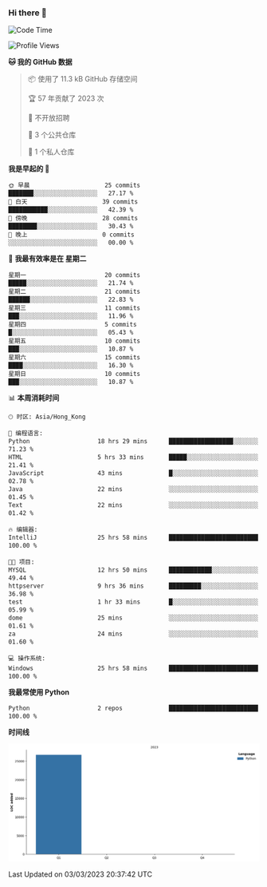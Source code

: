 ### Hi there 👋

<!--
**Mrzqd/Mrzqd** is a ✨ _special_ ✨ repository because its `README.md` (this file) appears on your GitHub profile.

Here are some ideas to get you started:

- 🔭 I’m currently working on ...
- 🌱 I’m currently learning ...
- 👯 I’m looking to collaborate on ...
- 🤔 I’m looking for help with ...
- 💬 Ask me about ...
- 📫 How to reach me: ...
- 😄 Pronouns: ...
- ⚡ Fun fact: ...
-->
<!--START_SECTION:waka-->
![Code Time](http://img.shields.io/badge/Code%20Time-35%20hrs%2029%20mins-blue)

![Profile Views](http://img.shields.io/badge/%E4%B8%AA%E4%BA%BA%E8%B5%84%E6%96%99%E8%A7%82%E7%9C%8B%E6%AC%A1%E6%95%B0-25-blue)

**🐱 我的 GitHub 数据** 

> 📦  使用了 11.3 kB GitHub 存储空间 
 > 
> 🏆 57 年贡献了 2023 次
 > 
> 🚫 不开放招聘
 > 
> 📜 3 个公共仓库 
 > 
> 🔑 1 个私人仓库 
 > 
**我是早起的 🐤** 

```text
🌞 早晨                     25 commits          ███████░░░░░░░░░░░░░░░░░░   27.17 % 
🌆 白天                     39 commits          ███████████░░░░░░░░░░░░░░   42.39 % 
🌃 傍晚                     28 commits          ████████░░░░░░░░░░░░░░░░░   30.43 % 
🌙 晚上                     0 commits           ░░░░░░░░░░░░░░░░░░░░░░░░░   00.00 % 
```
📅 **我最有效率是在 星期二** 

```text
星期一                      20 commits          █████░░░░░░░░░░░░░░░░░░░░   21.74 % 
星期二                      21 commits          ██████░░░░░░░░░░░░░░░░░░░   22.83 % 
星期三                      11 commits          ███░░░░░░░░░░░░░░░░░░░░░░   11.96 % 
星期四                      5 commits           █░░░░░░░░░░░░░░░░░░░░░░░░   05.43 % 
星期五                      10 commits          ███░░░░░░░░░░░░░░░░░░░░░░   10.87 % 
星期六                      15 commits          ████░░░░░░░░░░░░░░░░░░░░░   16.30 % 
星期日                      10 commits          ███░░░░░░░░░░░░░░░░░░░░░░   10.87 % 
```


📊 **本周消耗时间** 

```text
🕑︎ 时区: Asia/Hong_Kong

💬 编程语言: 
Python                   18 hrs 29 mins      ██████████████████░░░░░░░   71.23 % 
HTML                     5 hrs 33 mins       █████░░░░░░░░░░░░░░░░░░░░   21.41 % 
JavaScript               43 mins             █░░░░░░░░░░░░░░░░░░░░░░░░   02.78 % 
Java                     22 mins             ░░░░░░░░░░░░░░░░░░░░░░░░░   01.45 % 
Text                     22 mins             ░░░░░░░░░░░░░░░░░░░░░░░░░   01.42 % 

🔥 编辑器: 
IntelliJ                 25 hrs 58 mins      █████████████████████████   100.00 % 

🐱‍💻 项目: 
MYSQL                    12 hrs 50 mins      ████████████░░░░░░░░░░░░░   49.44 % 
httpserver               9 hrs 36 mins       █████████░░░░░░░░░░░░░░░░   36.98 % 
test                     1 hr 33 mins        █░░░░░░░░░░░░░░░░░░░░░░░░   05.99 % 
dome                     25 mins             ░░░░░░░░░░░░░░░░░░░░░░░░░   01.61 % 
za                       24 mins             ░░░░░░░░░░░░░░░░░░░░░░░░░   01.60 % 

💻 操作系统: 
Windows                  25 hrs 58 mins      █████████████████████████   100.00 % 
```

**我最常使用 Python** 

```text
Python                   2 repos             █████████████████████████   100.00 % 
```



**时间线**

![Lines of Code chart](https://raw.githubusercontent.com/Mrzqd/Mrzqd/main/assets/bar_graph.png)


 Last Updated on 03/03/2023 20:37:42 UTC
<!--END_SECTION:waka-->
